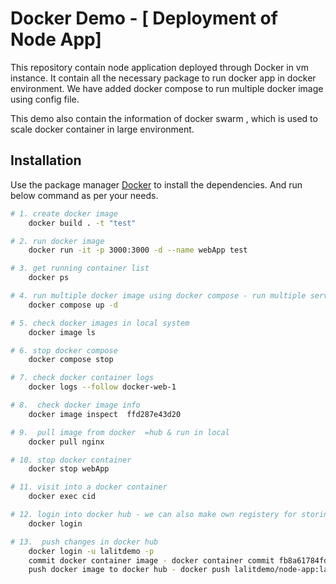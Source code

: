 # Docker Demo - [ Deployment of Node App]

This repository contain node application deployed through Docker in vm instance.
It contain all the necessary package to run docker app in docker environment.
We have added docker compose to run multiple docker image using config file.

This demo also contain the information of docker swarm , which is used to scale docker container in large environment.

## Installation

Use the package manager [Docker](https://www.docker.com/) to install the dependencies.
And run below command as per your needs.

```bash
# 1. create docker image
    docker build . -t "test"

# 2. run docker image
    docker run -it -p 3000:3000 -d --name webApp test

# 3. get running container list
    docker ps

# 4. run multiple docker image using docker compose - run multiple services
    docker compose up -d

# 5. check docker images in local system
    docker image ls

# 6. stop docker compose
    docker compose stop

# 7. check docker container logs
    docker logs --follow docker-web-1

# 8.  check docker image info
    docker image inspect  ffd287e43d20 

# 9.  pull image from docker  =hub & run in local
    docker pull nginx

# 10. stop docker container
    docker stop webApp

# 11. visit into a docker container
    docker exec cid

# 12. login into docker hub - we can also make own registery for storing docker container image
    docker login

# 13.  push changes in docker hub 
    docker login -u lalitdemo -p
    commit docker container image - docker container commit fb8a61784fdb lalitdemo/node-app:latest
    push docker image to docker hub - docker push lalitdemo/node-app:latest
